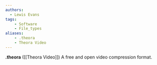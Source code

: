 ```yaml
---
authors:
  - Lewis Evans
tags:
    - Software
    - File_types
aliases:
    - .theora
    - Theora Video
---
```

**.theora** ([[Theora Video]]) A free and open video compression format.
